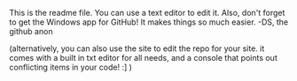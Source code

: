 This is the readme file. You can use a text editor to edit it. Also, don't forget to get the Windows app for GitHub! It makes things so much easier. -DS, the github anon

(alternatively, you can also use the site to edit the repo for your site. it comes with a built in txt editor for all needs, and a console that points out conflicting items in your code! :] )
